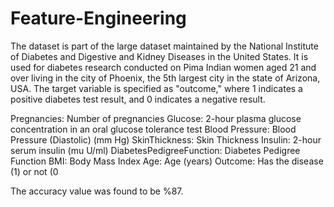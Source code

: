 # Feature-Engineering
The dataset is part of the large dataset maintained by the National Institute of Diabetes and Digestive and Kidney Diseases in the United States. It is used for diabetes research conducted on Pima Indian women aged 21 and over living in the city of Phoenix, the 5th largest city in the state of Arizona, USA. The target variable is specified as "outcome," where 1 indicates a positive diabetes test result, and 0 indicates a negative result.

Pregnancies: Number of pregnancies
Glucose: 2-hour plasma glucose concentration in an oral glucose tolerance test
Blood Pressure: Blood Pressure (Diastolic) (mm Hg)
SkinThickness: Skin Thickness
Insulin: 2-hour serum insulin (mu U/ml)
DiabetesPedigreeFunction: Diabetes Pedigree Function
BMI: Body Mass Index
Age: Age (years)
Outcome: Has the disease (1) or not (0

The accuracy value was found to be %87.
